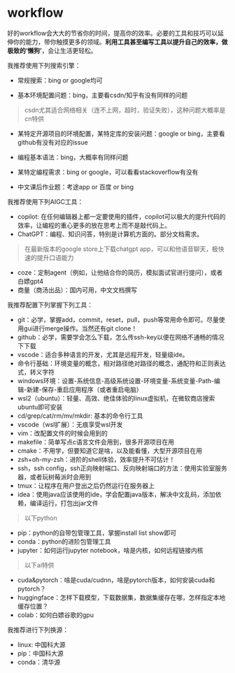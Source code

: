 # workflow

好的workflow会大大的节省你的时间，提高你的效率。必要的工具和技巧可以延伸你的能力，带你触摸更多的领域。**利用工具甚至编写工具以提升自己的效率，做极致的‘懒狗’**，会让生活更轻松。

我推荐使用下列搜索引擎：

- 常规搜索：bing or google均可

- 基本环境配置问题：bing，主要看csdn/知乎有没有同样的问题

> csdn尤其适合网络相关（连不上网，超时，验证失败），这种问题大概率是cn特供

- 某特定开源项目的环境配置，某特定库的安装问题：google or bing，主要看github有没有对应的issue

- 编程基本语法：bing，大概率有同样问题

- 某特定编程需求：bing or google，可以看看stackoverflow有没有

- 中文课后作业题：考途app or 百度 or bing

我推荐使用下列AIGC工具：

- copilot: 在任何编辑器上都一定要使用的插件，copilot可以极大的提升代码的效率，让编程的重心更多的放在思考上而不是敲代码上。
- ChatGPT：编程、知识问答，特别是计算机方面的。部分文档需求。

> 在最新版本的google store上下载chatgpt app，可以和他语音聊天，极快速的提升口语能力

- coze：定制agent（例如，让他结合你的简历，模拟面试官进行提问），或者白嫖gpt4
- 商量（商汤出品）：国内可用，中文文档撰写

我推荐配置下列掌握下列工具：

- git：必学，掌握add，commit，reset，pull，push等常用命令即可。尽量使用gui进行merge操作。当然还有git clone！
- github：必学，需要学会怎么下载，怎么传ssh-key以便在网络不通畅的情况下下载
- vscode：适合多种语言的开发，尤其是远程开发，轻量级ide。
- 命令行基础：环境变量的概念，相对路径绝对路径的概念，通配符和正则表达式，转义字符
- windows环境：设置-系统信息-高级系统设置-环境变量-系统变量-Path-编辑-新建-保存-重启应用程序（或者重启电脑）
- wsl2（ubuntu）：轻量、高效、绝佳体验的linux虚拟机，在微软商店搜索ubuntu即可安装
- cd/grep/cat/rm/mv/mkdir: 基本的命令行工具
- vscode（wsl扩展）：无痕享受wsl开发
- vim：改配置文件的时候会用到的
- makefile：简单写点c语言文件会用到，很多开源项目在用
- cmake：不用学，但要知道它是啥，以及能看懂，大型开源项目在用
- zsh+oh-my-zsh：进阶的shell体验，效率提升不可估计！
- ssh，ssh config，ssh正向映射端口、反向映射端口的方法：使用实验室服务器，或者玩树莓派时会用到
- tmux：让程序在用户登出之后仍然运行在服务器上
- idea：使用java应该使用的ide，学会配置java版本，解决中文乱码，添加依赖，编译运行，打包出jar文件

> 以下python

- pip：python的自带包管理工具，掌握install list show即可
- conda：python的进阶包管理工具
- jupyter：如何运行jupyter notebook，啥是内核，如何远程链接内核

> 以下ai特供

- cuda&pytorch：啥是cuda/cudnn，啥是pytorch版本，如何安装cuda和pytorch？
- huggingface：怎样下载模型，下载数据集，数据集缓存在哪，怎样指定本地缓存位置？
- colab：如何白嫖谷歌的gpu

我推荐进行下列换源：

- linux: 中国科大源
- pip：中国科大源
- conda：清华源

